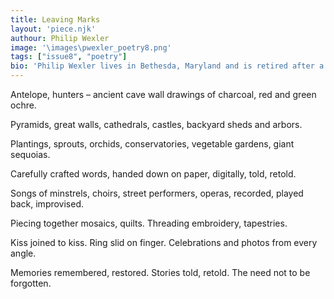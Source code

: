 ```yaml
---
title: Leaving Marks
layout: 'piece.njk'
authour: Philip Wexler
image: '\images\pwexler_poetry8.png'
tags: ["issue8", "poetry"]
bio: 'Philip Wexler lives in Bethesda, Maryland and is retired after a long career at the U.S. National Library of Medicine.  Some 200 of his poems have appeared in magazines.  His poetry books include <i>The Sad Parade</i> (prose poems), and <i>The Burning Moustache</i>, both published by Adelaide Books, <i>The Lesser Light</i> by Finishing Line Press, <i>With Something Like Hope</i> (Silver Bow Publishing) and <i>I Would be the Purple</i> (Kelsay Books), the latter 3 all published in 2022.  He also organizes and hosts <i>Words out Loud</i>, a monthly spoken word series convened in-person at the Friends of the Library of Montgomery County (FOLMC) bookstore in Rockville, Maryland and remotely via Zoom.'
---
```


Antelope, hunters –
            ancient cave wall
drawings of charcoal,
            red and green ochre. 

Pyramids, great walls,
            cathedrals, castles,
backyard sheds
            and arbors. 

Plantings, sprouts, orchids,
            conservatories,
vegetable gardens,
            giant sequoias. 

Carefully crafted words,
            handed down
on paper, digitally, told,
            retold. 

Songs of minstrels, choirs,
            street performers,
operas, recorded, played
            back, improvised. 

Piecing together
            mosaics, quilts.
Threading embroidery,
            tapestries.

Kiss joined to kiss.
            Ring slid on finger.
Celebrations and photos
            from every angle. 

Memories remembered,
            restored.  Stories
told, retold.  The need
            not to be forgotten.